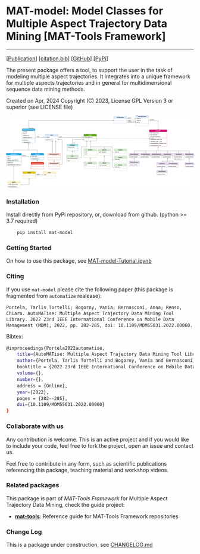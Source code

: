 # MAT-model: Model Classes for Multiple Aspect Trajectory Data Mining \[MAT-Tools Framework\]
---

\[[Publication](#)\] \[[citation.bib](citation.bib)\] \[[GitHub](https://github.com/ttportela/mat-model)\] \[[PyPi](https://pypi.org/project/mat-model/)\]


The present package offers a tool, to support the user in the task of modeling multiple aspect trajectories. It integrates into a unique framework for multiple aspects trajectories and in general for multidimensional sequence data mining methods.

Created on Apr, 2024
Copyright (C) 2023, License GPL Version 3 or superior (see LICENSE file)

![MAT-Model Diagram](MAT-Model.png) 


### Installation

Install directly from PyPi repository, or, download from github. (python >= 3.7 required)

```bash
    pip install mat-model
```

### Getting Started

On how to use this package, see [MAT-model-Tutorial.ipynb](https://github.com/mat-analysis/mat-model/blob/main/MAT-model-Tutorial.ipynb)

### Citing

If you use `mat-model` please cite the following paper (this package is fragmented from `automatize` realease):

    Portela, Tarlis Tortelli; Bogorny, Vania; Bernasconi, Anna; Renso, Chiara. AutoMATise: Multiple Aspect Trajectory Data Mining Tool Library. 2022 23rd IEEE International Conference on Mobile Data Management (MDM), 2022, pp. 282-285, doi: 10.1109/MDM55031.2022.00060.

Bibtex:
```bash
@inproceedings{Portela2022automatise,
    title={AutoMATise: Multiple Aspect Trajectory Data Mining Tool Library},
    author={Portela, Tarlis Tortelli and Bogorny, Vania and Bernasconi, Anna and Renso, Chiara},
    booktitle = {2022 23rd IEEE International Conference on Mobile Data Management (MDM)},
    volume={},
    number={},
    address = {Online},
    year={2022},
    pages = {282--285},
    doi={10.1109/MDM55031.2022.00060}
}
```

### Collaborate with us

Any contribution is welcome. This is an active project and if you would like to include your code, feel free to fork the project, open an issue and contact us.

Feel free to contribute in any form, such as scientific publications referencing this package, teaching material and workshop videos.

### Related packages

This package is part of _MAT-Tools Framework_ for Multiple Aspect Trajectory Data Mining, check the guide project:

- **[mat-tools](https://github.com/mat-analysis/mat-tools)**: Reference guide for MAT-Tools Framework repositories

### Change Log

This is a package under construction, see [CHANGELOG.md](./CHANGELOG.md)
